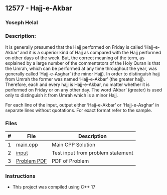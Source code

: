 ## 12577 - Hajj-e-Akbar
### Yoseph Helal 
### Description:

It is generally presumed that the Hajj performed on Friday is called ‘Hajj-e-Akbar’ and it is a
superior kind of Hajj as compared with the Hajj performed on other days of the week.
But, the correct meaning of the term, as explained by a large number of the commentators of the
Holy Quran is that the Umrah, which can be performed at any time throughout the year, was generally
called ‘Hajj-e-Asghar’ (the minor Hajj). In order to distinguish hajj from Umrah the former was named
‘Hajj-e-Akbar’ (the greater hajj). Therefore, each and every hajj is Hajj-e-Akbar, no matter whether
it is performed on Friday or on any other day. The word ‘Akbar’ (greater) is used only to distinguish
it from Umrah which is a minor Hajj.

For each line of the input, output either ‘Hajj-e-Akbar’ or ‘Hajj-e-Asghar’ in separate lines without
quotations. For exact format refer to the sample.
### Files

|   #   | File                       | Description                                                |
| :---: | -------------------------- | ---------------------------------------------------------- |
|   1   | [main.cpp](./main.cpp)     | Main CPP Solution                                             |
|   2   | [input](./input.txt)       | Test input from problem statement                     |
|   3   | [Problem PDF](./12257.pdf) | PDF of Problem                             |


### Instructions

- This project was compiled using C++ 17
